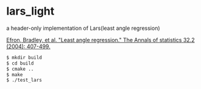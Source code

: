# lars_light
a header-only implementation of Lars(least angle regression)

[Efron, Bradley, et al. "Least angle regression." The Annals of statistics 32.2 (2004): 407-499.](http://statweb.stanford.edu/~tibs/ftp/lars.pdf)
```bash
$ mkdir build
$ cd build
$ cmake ..
$ make
$ ./test_lars
```

